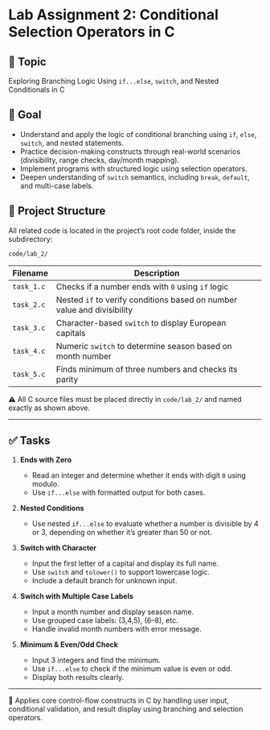 # Lab Assignment 2: Conditional Selection Operators in C

## 🎯 Topic

Exploring Branching Logic Using `if...else`, `switch`, and Nested Conditionals in C

## 📌 Goal

- Understand and apply the logic of conditional branching using `if`, `else`, `switch`, and nested statements.
- Practice decision-making constructs through real-world scenarios (divisibility, range checks, day/month mapping).
- Implement programs with structured logic using selection operators.
- Deepen understanding of `switch` semantics, including `break`, `default`, and multi-case labels.

## 📂 Project Structure

All related code is located in the project’s root code folder, inside the subdirectory:

```
code/lab_2/
```

<table>
  <thead>
    <tr>
      <th>Filename</th>
      <th>Description</th>
    </tr>
  </thead>
  <tbody>
    <tr>
      <td><code>task_1.c</code></td>
      <td>Checks if a number ends with <code>0</code> using <code>if</code> logic</td>
    </tr>
    <tr>
      <td><code>task_2.c</code></td>
      <td>Nested <code>if</code> to verify conditions based on number value and divisibility</td>
    </tr>
    <tr>
      <td><code>task_3.c</code></td>
      <td>Character-based <code>switch</code> to display European capitals</td>
    </tr>
    <tr>
      <td><code>task_4.c</code></td>
      <td>Numeric <code>switch</code> to determine season based on month number</td>
    </tr>
    <tr>
      <td><code>task_5.c</code></td>
      <td>Finds minimum of three numbers and checks its parity</td>
    </tr>
  </tbody>
</table>                 

⚠️ All C source files must be placed directly in `code/lab_2/` and named exactly as shown above.

---

## ✅ Tasks

1. **Ends with Zero**
     - Read an integer and determine whether it ends with digit `0` using modulo.
     - Use `if...else` with formatted output for both cases.

2. **Nested Conditions**
     - Use nested `if...else` to evaluate whether a number is divisible by 4 or 3, depending on whether it’s greater than 50 or not.

3. **Switch with Character**
     - Input the first letter of a capital and display its full name.
     - Use `switch` and `tolower()` to support lowercase logic.
     - Include a default branch for unknown input.

4. **Switch with Multiple Case Labels**
     - Input a month number and display season name.
     - Use grouped case labels: (3,4,5), (6–8), etc.
     - Handle invalid month numbers with error message.

5. **Minimum & Even/Odd Check**
     - Input 3 integers and find the minimum.
     - Use `if...else` to check if the minimum value is even or odd.
     - Display both results clearly.

---

📎 Applies core control-flow constructs in C by handling user input, conditional validation, and result display using branching and selection operators.
